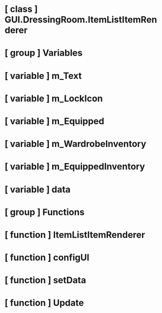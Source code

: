 # [ class ] GUI.DressingRoom.ItemListItemRenderer

# [ group ] Variables

# [ variable ] m_Text

# [ variable ] m_LockIcon

# [ variable ] m_Equipped

# [ variable ] m_WardrobeInventory

# [ variable ] m_EquippedInventory

# [ variable ] data

# [ group ] Functions

# [ function ] ItemListItemRenderer

# [ function ] configUI

# [ function ] setData

# [ function ] Update

